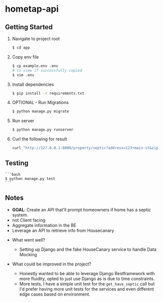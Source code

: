# hometap-api
## Getting Started

1. Navigate to project root
   ```bash
   $ cd app
   ```

2. Copy env file
   ```bash
   $ cp example.env .env
   # to view if successfully copied
   $ vim .env
   ```

3. Install dependencies
    ```bash
    $ pip install -r requirements.txt
    ```

4. OPTIONAL - Run Migrations
    ```bash
    $ python manage.py migrate
    ```

5. Run server
    ```bash
    $ python manage.py runserver
    ```

6. Curl the following for result
    ```bash
    curl "http://127.0.0.1:8000/property/septic?address=123+main-st&zipcode=12345"
    ```
## Testing
    ```bash
    $ python manage.py test
    ```

## Notes
- **GOAL**: Create an API that'll prompt homeowners if home has a septic system.
- not Client facing
- Aggregate information in the BE
- Leverage an API to retrieve info from Housecanary

* What went well?
    - Setting up Django and the fake HouseCanary service to handle Data Mocking

* What could be improved in the project?
    - Honestly wanted to be able to leverage Django Restframework with more fluidity, opted to just use Django as is due to time constraints.
    - More tests, I have a simple unit test for the `get_have_septic` call but I'd prefer having more unit tests for the services and even different edge cases based on environment.